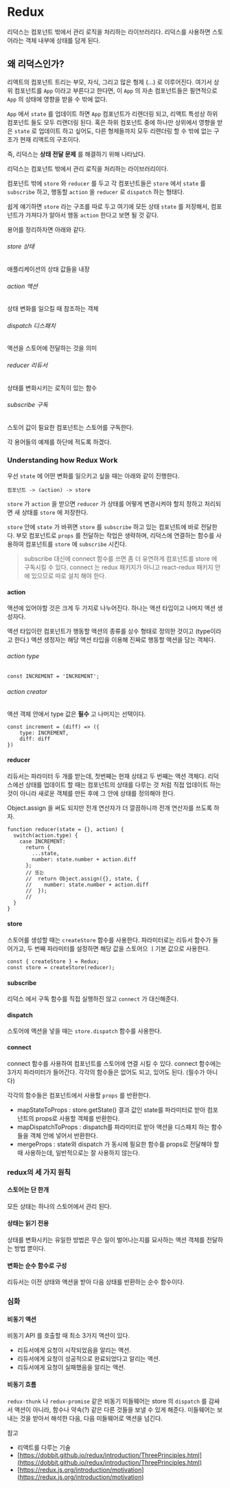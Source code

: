 # Redux
리덕스는 컴포넌트 밖에서 관리 로직을 처리하는 라이브러리다. 리덕스를 사용하면 스토어라는 객체 내부에 상태를 담게 된다.

## 왜 리덕스인가?
리액트의 컴포넌트 트리는 부모, 자식, 그리고 많은 형제 (...) 로 이루어진다. 여기서 상위 컴포넌트를 `App` 이라고 부른다고 한다면, 이 `App` 의 자손 컴포넌트들은
필연적으로 `App` 의 상태에 영향을 받을 수 밖에 없다.

`App` 에서 `state` 를 업데이트 하면 `App` 컴포넌트가 리렌더링 되고, 리액트 특성상 하위 컴포넌트 들도
모두 리랜더링 된다. 혹은 하위 컴포넌트 중에 하나만 상위에서 영향을 받은 `state` 로 업데이트 하고 싶어도, 다른 형제들까지 모두 리렌더링 할 수 밖에 없는 구조가 현재 리액트의 구조이다.

즉, 리덕스는 __상태 전달 문제__ 를 해결하기 위해 나타났다.

리덕스는 컴포넌트 밖에서 관리 로직을 처리하는 라이브러리이다.

컴포넌트 밖에 `store` 와 `reducer` 를 두고 각 컴포넌트들은 `store` 에서 `state` 를 `subscribe` 하고, 행동할 `action` 을 `reducer` 로 `dispatch` 하는 형태다.

쉽게 얘기하면 `store` 라는 구조를 따로 두고 여기에 모든 상태 `state` 를 저장해서,
컴포넌트가 가져다가 알아서 행동 `action` 한다고 보면 될 것 같다.

용어를 정리하자면 아래와 같다.

###### store 상태
애플리케이션의 상태 값들을 내장
###### action 액션
상태 변화를 일으킬 때 참조하는 객체
###### dispatch 디스패치
액션을 스토어에 전달하는 것을 의미
###### reducer 리듀서
상태를 변화시키는 로직이 있는 함수
###### subscribe 구독
스토어 값이 필요한 컴포넌트는 스토어를 구독한다.

각 용어들의 예제를 하단에 적도록 하겠다.

### Understanding how Redux Work

우선 `state` 에 어떤 변화를 일으키고 싶을 때는 아래와 같이 진행한다.

<pre><code>컴포넌트 -> (action) -> store</code></pre>

`store` 가 `action` 을 받으면 `reducer` 가 상태를 어떻게 변경시켜야 할지 정하고 처리되면 새 상태를 `store` 에 저장한다.

`store` 안에 `state` 가 바뀌면 `store` 를 `subscribe` 하고 있는 컴포넌트에 바로 전달한다. 부모 컴포넌트로 `props` 를 전달하는 작업은 생략하며, 리덕스에 연결하는 함수를 사용하여 컴포넌트를 `store` 에 `subscribe` 시킨다.

> subscribe 대신에 connect 함수를 쓰면 좀 더 유연하게 컴포넌트를 store 에 구독시킬 수 있다. connect 는 redux 패키지가 아니고 react-redux 패키지 안에 있으므로 따로 설치 해야 한다.

#### action

액션에 있어야할 것은 크게 두 가지로 나누어진다. 하나는 액션 타입이고 나머지 액션 생성자다.

액션 타입이란 컴포넌트가 행동할 액션의 종류를 상수 형태로 정의한 것이고 (type이라고 한다.) 액션 생정자는 해당 액션 타입을 이용해 진짜로 행동할 액션을 담는 객체다.

###### action type
<pre><code>const INCREMENT = 'INCREMENT';
</code></pre>

###### action creator
액션 객체 안에서 type 값은 __필수__ 고 나머지는 선택이다.

<pre><code>const increment = (diff) => ({
    type: INCREMENT,
    diff: diff
})
</code></pre>

#### reducer
리듀서는 파라미터 두 개를 받는데, 첫번째는 현재 상태고 두 번쨰는 액션 객체다. 리덕스에선 상태를 업데이트 할 때는 컴포넌트의 상태를 다루는 것 처럼 직접 업데이트 하는 것이 아니라 새로운 객체를 만든 후에 그 안에 상태를 정의해야 한다.

Object.assign 을 써도 되지만 전개 연산자가 더 깔끔하니까 전개 연산자를 쓰도록 하자.

<pre><code>function reducer(state = {}, action) {
  switch(action.type) {
    case INCREMENT:
      return {
        ...state,
        number: state.number + action.diff
      };
      // 또는
      //  return Object.assign({}, state, {
      //    number: state.number + action.diff
      //  });
      //
  }
}
</code></pre>

#### store
스토어를 생성할 때는 `createStore` 함수를 사용한다. 파라미터로는 리듀서 함수가 들어가고, 두 번째 파라미터를 설정하면 해당 값을 스토어으 ㅣ기본 값으로 사용한다.

<pre><code>const { createStore } = Redux;
const store = createStore(reducer);
</code></pre>

#### subscribe
리덕스 에서 구독 함수를 직접 실행하진 않고 `connect` 가 대신해준다.

#### dispatch
스토어에 액션을 넣을 때는 `store.dispatch` 함수를 사용한다.

#### connect
connect 함수를 사용하여 컴포넌트를 스토어에 연결 시킬 수 있다. connect 함수에는 3가지 파라미터가 들어간다.
각각의 함수들은 없어도 되고, 있어도 된다. (필수가 아니다)

각각의 함수들은 컴포넌트에서 사용할 `props` 를 반환한다.

- mapStateToProps : store.getState() 결과 값인 state를 파라미터로 받아 컴포넌트의 props로 사용할 객체를 반환한다.
- mapDispatchToProps : dispatch를 파라미터로 받아 액션을 디스패치 하는 함수들을 객체 안에 넣어서 반환한다.
- mergeProps : state와 dispatch 가 동시에 필요한 함수를 props로 전달해야 할 때 사용하는데, 일반적으로는 잘 사용하지 않는다.

### redux의 세 가지 원칙

#### 스토어는 단 한개
모든 상태는 하나의 스토어에서 관리 된다.

#### 상태는 읽기 전용
상태를 변화시키는 유일한 방법은 무슨 일이 벌어나는지를 묘사하는 액션 객체를 전달하는 방법 뿐이다.

#### 변화는 순수 함수로 구성
리듀서는 이전 상태와 액션을 받아 다음 상태를 반환하는 순수 함수이다.

### 심화
#### 비동기 액션
비동기 API 를 호출할 때 최소 3가지 액션이 있다.

- 리듀서에게 요청이 시작되었음을 알리는 액션.
- 리듀서에게 요청이 성공적으로 완료되었다고 알리는 액션.
- 리듀서에게 요청이 실패했음을 알리는 액션.

#### 비동기 흐름
`redux-thunk` 나 `redux-promise` 같은 비동기 미들웨어는 store 의 `dispatch` 를 감싸서 액션이 아니라, 함수나 약속(?) 같은
다른 것들을 보낼 수 있게 해준다. 미들웨어는 보내는 것을 받아서 해석한 다음, 다음 미들웨어로 액션을 넘긴다.

참고
- 리액트를 다루는 기술
- [https://dobbit.github.io/redux/introduction/ThreePrinciples.html](https://dobbit.github.io/redux/introduction/ThreePrinciples.html)
- [https://redux.js.org/introduction/motivation](https://redux.js.org/introduction/motivation)
